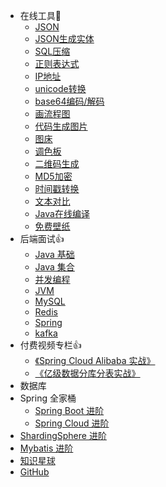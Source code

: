* 在线工具:hammer:
    * [JSON](https://www.json.cn/)
    * [JSON生成实体](https://www.json.cn/json/json2java.html)
    * [SQL压缩](http://www.wetools.com/sql-minify)
    * [正则表达式](https://www.sojson.com/regex/)
    * [IP地址](https://www.ip138.com/)
    * [unicode转换](https://www.fulimama.com/unicode/)
    * [base64编码/解码](https://c.runoob.com/front-end/693/)
    * [画流程图](https://www.processon.com/)
    * [代码生成图片](https://www.dute.org/code-snapshot)
    * [图床](https://www.superbed.cn/)
    * [调色板](https://www.sojson.com/web/online.html)
    * [二维码生成](https://cli.im/)
    * [MD5加密](https://www.toolkk.com/tools/md5-encrypt)
    * [时间戳转换](https://www.beijing-time.org/shijianchuo/)
    * [文本对比](https://c.runoob.com/front-end/8006/)
    * [Java在线编译](https://c.runoob.com/compile/10/)
    * [免费壁纸](https://www.pexels.com/zh-cn/)
* 后端面试:+1:
    * [Java 基础](interview/java-base.md)
    * [Java 集合](interview/collection.md)
    * [并发编程](interview/javathread.md)
    * [JVM](interview/jvm.md)
    * [MySQL](interview/MySQL.md)
    * [Redis](interview/Redis.md)
    * [Spring](interview/Spring.md)
    * [kafka](interview/kafka.md)
* 付费视频专栏:+1:
    * [《Spring Cloud Alibaba 实战》](pay/Spring-Cloud-Alibaba实战.md)
    * [《亿级数据分库分表实战》](pay/分库分表实战.md)
* 数据库
* Spring 全家桶
    * [Spring Boot 进阶](spring-boot/README.md)
    * [Spring Cloud 进阶](spring-cloud/README.md)
* [ShardingSphere 进阶](ShardingSphere/README.md)
* [Mybatis 进阶](Mybatis/README.md)
* [知识星球](知识星球.md)
* [GitHub](https://github.com/chenjiabing666/JavaFamily)

